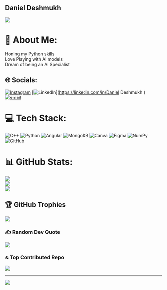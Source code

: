  <h2> Daniel Deshmukh</h2>

![](https://leetcard.jacoblin.cool/deshmukhdaniel?ext=heatmap)

# 💫 About Me:
Honing my Python skills<br>Love Playing with Ai models<br>Dream of being an Ai Specialist 


## 🌐 Socials:
[![Instagram](https://img.shields.io/badge/Instagram-%23E4405F.svg?logo=Instagram&logoColor=white)](https://instagram.com/_daniel.s.deshmukh01_) [![LinkedIn](https://img.shields.io/badge/LinkedIn-%230077B5.svg?logo=linkedin&logoColor=white)](https://linkedin.com/in/Daniel Deshmukh ) [![email](https://img.shields.io/badge/Email-D14836?logo=gmail&logoColor=white)](mailto:deshmukhdaniel2005@gmail.com) 

# 💻 Tech Stack:
![C++](https://img.shields.io/badge/c++-%2300599C.svg?style=for-the-badge&logo=c%2B%2B&logoColor=white) ![Python](https://img.shields.io/badge/python-3670A0?style=for-the-badge&logo=python&logoColor=ffdd54) ![Angular](https://img.shields.io/badge/angular-%23DD0031.svg?style=for-the-badge&logo=angular&logoColor=white) ![MongoDB](https://img.shields.io/badge/MongoDB-%234ea94b.svg?style=for-the-badge&logo=mongodb&logoColor=white) ![Canva](https://img.shields.io/badge/Canva-%2300C4CC.svg?style=for-the-badge&logo=Canva&logoColor=white) ![Figma](https://img.shields.io/badge/figma-%23F24E1E.svg?style=for-the-badge&logo=figma&logoColor=white) ![NumPy](https://img.shields.io/badge/numpy-%23013243.svg?style=for-the-badge&logo=numpy&logoColor=white) ![GitHub](https://img.shields.io/badge/github-%23121011.svg?style=for-the-badge&logo=github&logoColor=white)
# 📊 GitHub Stats:
![](https://github-readme-stats.vercel.app/api?username=DanielDeshmukh&theme=dark&hide_border=false&include_all_commits=false&count_private=false)<br/>
![](https://github-readme-streak-stats.herokuapp.com/?user=DanielDeshmukh&theme=dark&hide_border=false)<br/>
![](https://github-readme-stats.vercel.app/api/top-langs/?username=DanielDeshmukh&theme=dark&hide_border=false&include_all_commits=false&count_private=false&layout=compact)

## 🏆 GitHub Trophies
![](https://github-profile-trophy.vercel.app/?username=DanielDeshmukh&theme=radical&no-frame=false&no-bg=true&margin-w=4)

### ✍️ Random Dev Quote
![](https://quotes-github-readme.vercel.app/api?type=horizontal&theme=radical)

### 🔝 Top Contributed Repo
![](https://github-contributor-stats.vercel.app/api?username=DanielDeshmukh&limit=5&theme=dark&combine_all_yearly_contributions=true)

---
[![](https://visitcount.itsvg.in/api?id=DanielDeshmukh&icon=2&color=7)](https://visitcount.itsvg.in)

<!-- Proudly created with GPRM ( https://gprm.itsvg.in ) -->

